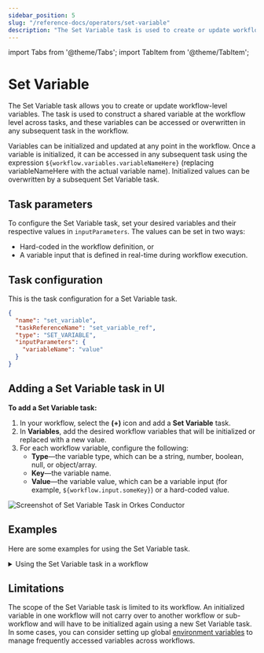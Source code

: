 ```yaml
---
sidebar_position: 5
slug: "/reference-docs/operators/set-variable"
description: "The Set Variable task is used to create or update workflow variables."
---
```



import Tabs from '@theme/Tabs';
import TabItem from '@theme/TabItem';

# Set Variable

The Set Variable task allows you to create or update workflow-level variables. The task is used to construct a shared variable at the workflow level across tasks, and these variables can be accessed or overwritten in any subsequent task in the workflow.

Variables can be initialized and updated at any point in the workflow. Once a variable is initialized, it can be accessed in any subsequent task using the expression `${workflow.variables.variableNameHere}` (replacing variableNameHere with the actual variable name). Initialized values can be overwritten by a subsequent Set Variable task.


## Task parameters
To configure the Set Variable task, set your desired variables and their respective values in `inputParameters`. The values can be set in two ways:
- Hard-coded in the workflow definition, or
- A variable input that is defined in real-time during workflow execution.

## Task configuration

This is the task configuration for a Set Variable task.

```json
{
  "name": "set_variable",
  "taskReferenceName": "set_variable_ref",
  "type": "SET_VARIABLE",
  "inputParameters": {
    "variableName": "value"
  }
}
```

## Adding a Set Variable task in UI
**To add a Set Variable task:**
1. In your workflow, select the **(+)** icon and add a **Set Variable** task.
2. In **Variables**, add the desired workflow variables that will be initialized or replaced with a new value.
3. For each workflow variable, configure the following:
    - **Type**—the variable type, which can be a string, number, boolean, null, or object/array.
    - **Key**—the variable name.
    - **Value**—the variable value, which can be a variable input (for example, `${workflow.input.someKey}`) or a hard-coded value.

<p><img src="/content/img/Task-References/set_variable_task_reference.png" alt="Screenshot of Set Variable Task in Orkes Conductor"/></p>


## Examples

Here are some examples for using the Set Variable task.

<details><summary>Using the Set Variable task in a workflow</summary>
<p>
In this example workflow, a username is stored as a variable so that it can be reused in other tasks that require the username.

```json
// workflow definition

{
  "name": "Welcome_User_Workflow",
  "description": "Designate a user to be welcomed",
  "tasks": [
    {
      "name": "set_name",
      "taskReferenceName": "set_name_ref",
      "type": "SET_VARIABLE",
      "inputParameters": {
        "name": "${workflow.input.userName}"
      }
    },
    {
      "name": "greet_user",
      "taskReferenceName": "greet_user_ref",
      "inputParameters": {
        "var_name" : "${workflow.variables.name}"
      },
      "type": "SIMPLE"
    },
    {
      "name": "send_reminder_email",
      "taskReferenceName": "send_reminder_email_ref",
      "inputParameters": {
        "var_name" : "${workflow.variables.name}"
      },
      "type": "SIMPLE"
    }
  ]
}
```
In the example above, `set_name` is a Set Variable task that takes a variable input for `name`. In subsequent tasks, the `name` is later referenced using `${workflow.variables.name}`.
</p>
</details>


## Limitations

The scope of the Set Variable task is limited to its workflow. An initialized variable in one workflow will not carry over to another workflow or sub-workflow and will have to be initialized again using a new Set Variable task. In some cases, you can consider setting up global [environment variables](/developer-guides/using-environment-variables) to manage frequently accessed variables across workflows.